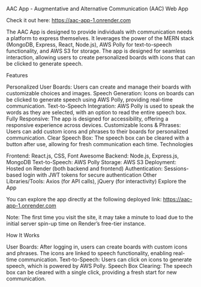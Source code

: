 AAC App - Augmentative and Alternative Communication (AAC) Web App

Check it out here: https://aac-app-1.onrender.com 

The AAC App is designed to provide individuals with communication needs a platform to express themselves. It leverages the power of the MERN stack (MongoDB, Express, React, Node.js), AWS Polly for text-to-speech functionality, and AWS S3 for storage. The app is designed for seamless interaction, allowing users to create personalized boards with icons that can be clicked to generate speech.

Features

Personalized User Boards: Users can create and manage their boards with customizable choices and images.
Speech Generation: Icons on boards can be clicked to generate speech using AWS Polly, providing real-time communication.
Text-to-Speech Integration: AWS Polly is used to speak the words as they are selected, with an option to read the entire speech box.
Fully Responsive: The app is designed for accessibility, offering a responsive experience across devices.
Customizable Icons & Phrases: Users can add custom icons and phrases to their boards for personalized communication.
Clear Speech Box: The speech box can be cleared with a button after use, allowing for fresh communication each time.
Technologies

Frontend: React.js, CSS, Font Awesome
Backend: Node.js, Express.js, MongoDB
Text-to-Speech: AWS Polly
Storage: AWS S3
Deployment: Hosted on Render (both backend and frontend)
Authentication: Sessions-based login with JWT tokens for secure authentication
Other Libraries/Tools: Axios (for API calls), jQuery (for interactivity)
Explore the App

You can explore the app directly at the following deployed link:
https://aac-app-1.onrender.com 

Note: The first time you visit the site, it may take a minute to load due to the initial server spin-up time on Render’s free-tier instance.

How It Works

User Boards: After logging in, users can create boards with custom icons and phrases. The icons are linked to speech functionality, enabling real-time communication.
Text-to-Speech: Users can click on icons to generate speech, which is powered by AWS Polly.
Speech Box Clearing: The speech box can be cleared with a single click, providing a fresh start for new communication.
